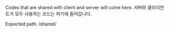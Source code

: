 Codes that are shared with client and server will come here.
서버와 클라이언트가 모두 사용하는 코드는 여기에 들어갑니다.

Expected path: /shared/
